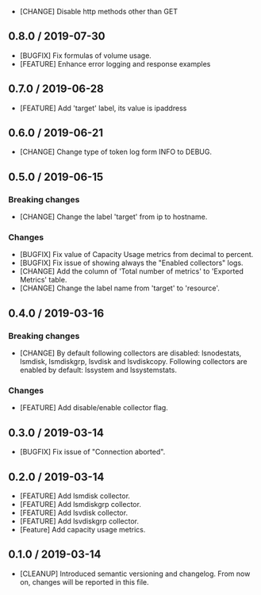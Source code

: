 * [CHANGE] Disable http methods other than GET

## 0.8.0 / 2019-07-30
* [BUGFIX] Fix formulas of volume usage.
* [FEATURE] Enhance error logging and response examples

## 0.7.0 / 2019-06-28
* [FEATURE] Add 'target' label, its value is ipaddress

## 0.6.0 / 2019-06-21

* [CHANGE] Change type of token log form INFO to DEBUG.

## 0.5.0 / 2019-06-15

### **Breaking changes**

* [CHANGE] Change the label 'target' from ip to hostname.

### Changes

* [BUGFIX] Fix value of Capacity Usage metrics from decimal to percent.
* [BUGFIX] Fix issue of showing always the "Enabled collectors" logs.
* [CHANGE] Add the column of 'Total number of metrics' to 'Exported Metrics' table.
* [CHANGE] Change the label name from 'target' to 'resource'.

## 0.4.0 / 2019-03-16

### **Breaking changes**

* [CHANGE] By default following collectors are disabled: lsnodestats, lsmdisk,
           lsmdiskgrp, lsvdisk and lsvdiskcopy. Following collectors are
           enabled by default: lssystem and lssystemstats.

### Changes

* [FEATURE] Add disable/enable collector flag.

## 0.3.0 / 2019-03-14

* [BUGFIX] Fix issue of "Connection aborted".

## 0.2.0 / 2019-03-14

* [FEATURE] Add lsmdisk collector.
* [FEATURE] Add lsmdiskgrp collector.
* [FEATURE] Add lsvdisk collector.
* [FEATURE] Add lsvdiskgrp collector.
* [Feature] Add capacity usage metrics.

## 0.1.0 / 2019-03-14
* [CLEANUP] Introduced semantic versioning and changelog. From now on,
  changes will be reported in this file.
